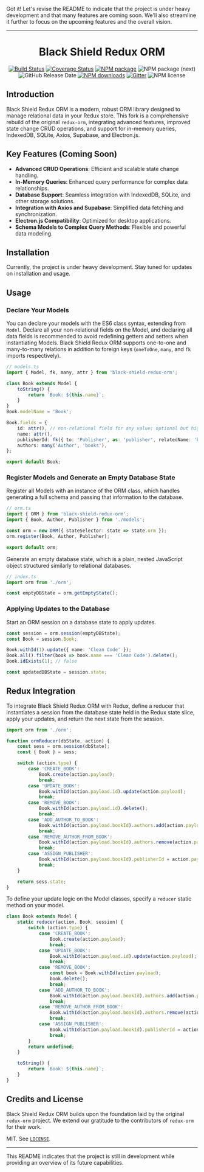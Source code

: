 Got it! Let's revise the README to indicate that the project is under heavy development and that many features are coming soon. We'll also streamline it further to focus on the upcoming features and the overall vision.

---

<h1 align="center">Black Shield Redux ORM</h1>

<div align="center">

[![Build Status](https://img.shields.io/travis/redux-orm/redux-orm.svg?style=flat-square)](https://travis-ci.org/redux-orm/redux-orm)
[![Coverage Status](https://img.shields.io/codecov/c/github/redux-orm/redux-orm/master.svg?style=flat-square)](https://codecov.io/gh/redux-orm/redux-orm/branch/master)
[![NPM package](https://img.shields.io/npm/v/redux-orm.svg?style=flat-square)](https://www.npmjs.com/package/redux-orm)
![NPM package (next)](https://img.shields.io/npm/v/redux-orm/next?style=flat-square)
![GitHub Release Date](https://img.shields.io/github/release-date/redux-orm/redux-orm.svg?style=flat-square)
[![NPM downloads](https://img.shields.io/npm/dm/redux-orm.svg?style=flat-square)](https://www.npmjs.com/package/redux-orm)
[![Gitter](https://badges.gitter.im/redux-orm/Lobby.svg?style=flat-square)](https://gitter.im/redux-orm/Lobby?utm_source=badge&utm_medium=badge&utm_campaign=pr-badge&utm_content=badge)
![NPM license](https://img.shields.io/npm/l/redux-orm.svg?style=flat-square)
</div>

## Introduction

Black Shield Redux ORM is a modern, robust ORM library designed to manage relational data in your Redux store. This fork is a comprehensive rebuild of the original `redux-orm`, integrating advanced features, improved state change CRUD operations, and support for in-memory queries, IndexedDB, SQLite, Axios, Supabase, and Electron.js.

## Key Features (Coming Soon)

- **Advanced CRUD Operations**: Efficient and scalable state change handling.
- **In-Memory Queries**: Enhanced query performance for complex data relationships.
- **Database Support**: Seamless integration with IndexedDB, SQLite, and other storage solutions.
- **Integration with Axios and Supabase**: Simplified data fetching and synchronization.
- **Electron.js Compatibility**: Optimized for desktop applications.
- **Schema Models to Complex Query Methods**: Flexible and powerful data modeling.

## Installation

Currently, the project is under heavy development. Stay tuned for updates on installation and usage.

## Usage

### Declare Your Models

You can declare your models with the ES6 class syntax, extending from `Model`. Declare all your non-relational fields on the Model, and declaring all data fields is recommended to avoid redefining getters and setters when instantiating Models. Black Shield Redux ORM supports one-to-one and many-to-many relations in addition to foreign keys (`oneToOne`, `many`, and `fk` imports respectively).

```typescript
// models.ts
import { Model, fk, many, attr } from 'black-shield-redux-orm';

class Book extends Model {
    toString() {
        return `Book: ${this.name}`;
    }
}
Book.modelName = 'Book';

Book.fields = {
    id: attr(), // non-relational field for any value; optional but highly recommended
    name: attr(),
    publisherId: fk({ to: 'Publisher', as: 'publisher', relatedName: 'books' }),
    authors: many('Author', 'books'),
};

export default Book;
```

### Register Models and Generate an Empty Database State

Register all Models with an instance of the ORM class, which handles generating a full schema and passing that information to the database.

```typescript
// orm.ts
import { ORM } from 'black-shield-redux-orm';
import { Book, Author, Publisher } from './models';

const orm = new ORM({ stateSelector: state => state.orm });
orm.register(Book, Author, Publisher);

export default orm;
```

Generate an empty database state, which is a plain, nested JavaScript object structured similarly to relational databases.

```typescript
// index.ts
import orm from './orm';

const emptyDBState = orm.getEmptyState();
```

### Applying Updates to the Database

Start an ORM session on a database state to apply updates.

```typescript
const session = orm.session(emptyDBState);
const Book = session.Book;

Book.withId(1).update({ name: 'Clean Code' });
Book.all().filter(book => book.name === 'Clean Code').delete();
Book.idExists(1); // false

const updatedDBState = session.state;
```

## Redux Integration

To integrate Black Shield Redux ORM with Redux, define a reducer that instantiates a session from the database state held in the Redux state slice, apply your updates, and return the next state from the session.

```typescript
import orm from './orm';

function ormReducer(dbState, action) {
    const sess = orm.session(dbState);
    const { Book } = sess;

    switch (action.type) {
        case 'CREATE_BOOK':
            Book.create(action.payload);
            break;
        case 'UPDATE_BOOK':
            Book.withId(action.payload.id).update(action.payload);
            break;
        case 'REMOVE_BOOK':
            Book.withId(action.payload.id).delete();
            break;
        case 'ADD_AUTHOR_TO_BOOK':
            Book.withId(action.payload.bookId).authors.add(action.payload.author);
            break;
        case 'REMOVE_AUTHOR_FROM_BOOK':
            Book.withId(action.payload.bookId).authors.remove(action.payload.authorId);
            break;
        case 'ASSIGN_PUBLISHER':
            Book.withId(action.payload.bookId).publisherId = action.payload.publisherId;
            break;
    }

    return sess.state;
}
```

To define your update logic on the Model classes, specify a `reducer` static method on your model.

```typescript
class Book extends Model {
    static reducer(action, Book, session) {
        switch (action.type) {
            case 'CREATE_BOOK':
                Book.create(action.payload);
                break;
            case 'UPDATE_BOOK':
                Book.withId(action.payload.id).update(action.payload);
                break;
            case 'REMOVE_BOOK':
                const book = Book.withId(action.payload);
                book.delete();
                break;
            case 'ADD_AUTHOR_TO_BOOK':
                Book.withId(action.payload.bookId).authors.add(action.payload.author);
                break;
            case 'REMOVE_AUTHOR_FROM_BOOK':
                Book.withId(action.payload.bookId).authors.remove(action.payload.authorId);
                break;
            case 'ASSIGN_PUBLISHER':
                Book.withId(action.payload.bookId).publisherId = action.payload.publisherId;
                break;
        }
        return undefined;
    }

    toString() {
        return `Book: ${this.name}`;
    }
}
```

## Credits and License

Black Shield Redux ORM builds upon the foundation laid by the original `redux-orm` project. We extend our gratitude to the contributors of `redux-orm` for their work.

MIT. See [`LICENSE`](https://github.com/redux-orm/redux-orm/blob/master/LICENSE).

---

This README indicates that the project is still in development while providing an overview of its future capabilities.
